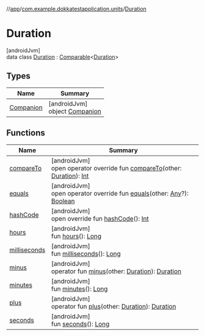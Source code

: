 //[app](../../../index.md)/[com.example.dokkatestapplication.units](../index.md)/[Duration](index.md)

# Duration

[androidJvm]\
data class [Duration](index.md) : [Comparable](https://kotlinlang.org/api/latest/jvm/stdlib/kotlin/-comparable/index.html)&lt;[Duration](index.md)&gt;

## Types

| Name | Summary |
|---|---|
| [Companion](-companion/index.md) | [androidJvm]<br>object [Companion](-companion/index.md) |

## Functions

| Name | Summary |
|---|---|
| [compareTo](compare-to.md) | [androidJvm]<br>open operator override fun [compareTo](compare-to.md)(other: [Duration](index.md)): [Int](https://kotlinlang.org/api/latest/jvm/stdlib/kotlin/-int/index.html) |
| [equals](equals.md) | [androidJvm]<br>open operator override fun [equals](equals.md)(other: [Any](https://kotlinlang.org/api/latest/jvm/stdlib/kotlin/-any/index.html)?): [Boolean](https://kotlinlang.org/api/latest/jvm/stdlib/kotlin/-boolean/index.html) |
| [hashCode](hash-code.md) | [androidJvm]<br>open override fun [hashCode](hash-code.md)(): [Int](https://kotlinlang.org/api/latest/jvm/stdlib/kotlin/-int/index.html) |
| [hours](hours.md) | [androidJvm]<br>fun [hours](hours.md)(): [Long](https://kotlinlang.org/api/latest/jvm/stdlib/kotlin/-long/index.html) |
| [milliseconds](milliseconds.md) | [androidJvm]<br>fun [milliseconds](milliseconds.md)(): [Long](https://kotlinlang.org/api/latest/jvm/stdlib/kotlin/-long/index.html) |
| [minus](minus.md) | [androidJvm]<br>operator fun [minus](minus.md)(other: [Duration](index.md)): [Duration](index.md) |
| [minutes](minutes.md) | [androidJvm]<br>fun [minutes](minutes.md)(): [Long](https://kotlinlang.org/api/latest/jvm/stdlib/kotlin/-long/index.html) |
| [plus](plus.md) | [androidJvm]<br>operator fun [plus](plus.md)(other: [Duration](index.md)): [Duration](index.md) |
| [seconds](seconds.md) | [androidJvm]<br>fun [seconds](seconds.md)(): [Long](https://kotlinlang.org/api/latest/jvm/stdlib/kotlin/-long/index.html) |

